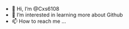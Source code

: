 - 👋 Hi, I’m @Cxs6108 
- 👀 I’m interested in learning more about Github
- 📫 How to reach me ...

<!---
Cxs6108/Cxs6108 is a ✨ special ✨ repository because its `README.md` (this file) appears on your GitHub profile.
You can click the Preview link to take a look at your changes.
--->
